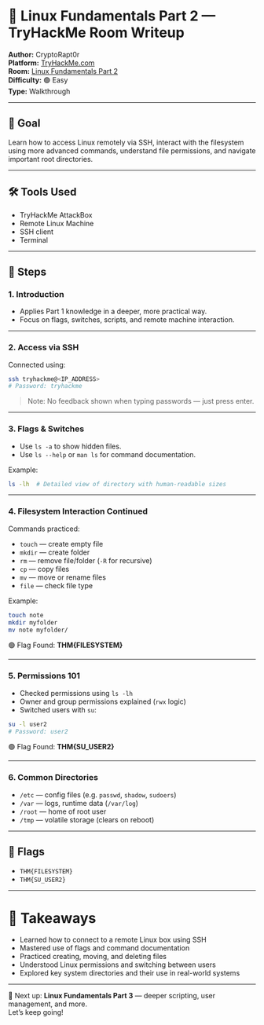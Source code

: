 # 🐧 Linux Fundamentals Part 2 — TryHackMe Room Writeup

**Author:** CryptoRapt0r  
**Platform:** [TryHackMe.com](https://tryhackme.com)  
**Room:** [Linux Fundamentals Part 2](https://tryhackme.com/room/linuxfundamentalspart2)  
**Difficulty:** 🟢 Easy  
**Type:** Walkthrough

---

## 🌟 Goal

Learn how to access Linux remotely via SSH, interact with the filesystem using more advanced commands, understand file permissions, and navigate important root directories.

---

## 🛠️ Tools Used

- TryHackMe AttackBox  
- Remote Linux Machine  
- SSH client  
- Terminal

---

## 🧭 Steps

### 1. Introduction  
- Applies Part 1 knowledge in a deeper, more practical way.  
- Focus on flags, switches, scripts, and remote machine interaction.  

---

### 2. Access via SSH  
Connected using:

```bash
ssh tryhackme@<IP_ADDRESS>
# Password: tryhackme
```

> Note: No feedback shown when typing passwords — just press enter.

---

### 3. Flags & Switches  
- Use `ls -a` to show hidden files.  
- Use `ls --help` or `man ls` for command documentation.  

Example:

```bash
ls -lh  # Detailed view of directory with human-readable sizes
```

---

### 4. Filesystem Interaction Continued  
Commands practiced:  

- `touch` — create empty file  
- `mkdir` — create folder  
- `rm` — remove file/folder (`-R` for recursive)  
- `cp` — copy files  
- `mv` — move or rename files  
- `file` — check file type

Example:

```bash
touch note
mkdir myfolder
mv note myfolder/
```

🟢 Flag Found: **THM{FILESYSTEM}**

---

### 5. Permissions 101  
- Checked permissions using `ls -lh`  
- Owner and group permissions explained (`rwx` logic)  
- Switched users with `su`:

```bash
su -l user2
# Password: user2
```

🟢 Flag Found: **THM{SU_USER2}**

---

### 6. Common Directories  

- `/etc` — config files (e.g. `passwd`, `shadow`, `sudoers`)  
- `/var` — logs, runtime data (`/var/log`)  
- `/root` — home of root user  
- `/tmp` — volatile storage (clears on reboot)

---

## 🏁 Flags

- `THM{FILESYSTEM}`  
- `THM{SU_USER2}`  

---

# 🧠 Takeaways

- Learned how to connect to a remote Linux box using SSH  
- Mastered use of flags and command documentation  
- Practiced creating, moving, and deleting files  
- Understood Linux permissions and switching between users  
- Explored key system directories and their use in real-world systems

---

🚀 Next up: **Linux Fundamentals Part 3** — deeper scripting, user management, and more.  
Let’s keep going!
